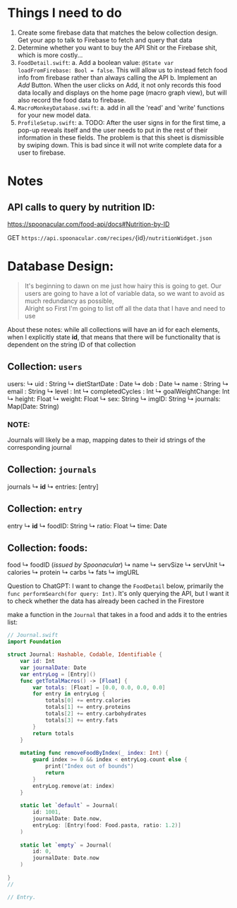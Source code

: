 #  Things I need to do
1. Create some firebase data that matches the below collection design. Get your app to talk to Firebase to fetch and query that data
2. Determine whether you want to buy the API Shit or the Firebase shit, which is more costly...
3. `FoodDetail.swift`:
    a. Add a boolean value: `@State var loadFromFirebase: Bool = false`. This will allow us to instead fetch food info from firebase rather than always calling the API
    b. Implement an *Add* Button. When the user clicks on Add, it not only records this food data locally and displays on the home page (macro graph view), but will also record the food data to firebase.
4. `MacroMonkeyDatabase.swift`:
    a. add in all the 'read' and 'write' functions for your new model data.
5. `ProfileSetup.swift`:
    a. TODO: After the user signs in for the first time, a pop-up reveals itself and the user needs to put in the rest of their information in these fields. The problem is that this sheet is dismissible by swiping down. This is bad since it will not write complete data for a user to firebase.  



# Notes
## API calls to query by nutrition ID: 
https://spoonacular.com/food-api/docs#Nutrition-by-ID 

GET `https://api.spoonacular.com/recipes/`{id}`/nutritionWidget.json`




# Database Design: 
> It's beginning to dawn on me just how hairy this is going to get. Our users are going to have a lot of variable data, so we want to avoid as much redundancy as possible,  
Alright so First I'm going to list off all the data that I have and need to use

About these notes: while all collections will have an id for each elements, when I explicitly state **id**, that means that there will be functionality that is dependent on the string ID of that collection


## Collection: `users`
users:
    ↳ uid : String
    ↳ dietStartDate : Date
    ↳ dob : Date
    ↳ name : String
    ↳ email : String
    ↳ level : Int
    ↳ completedCycles : Int
    ↳ goalWeightChange: Int
    ↳ height: Float
    ↳ weight: Float
    ↳ sex: String
    ↳ imgID: String
    ↳ journals: Map(Date: String)

### NOTE:
Journals will likely be a map, mapping dates to their id strings of the corresponding journal


## Collection: `journals`
journals
    ↳ **id**
    ↳ entries: [entry]


## Collection: `entry`
entry
    ↳ **id**
    ↳ foodID: String
    ↳ ratio: Float
    ↳ time: Date


## Collection: foods:
food
    ↳ foodID (*issued by Spoonacular*)
    ↳ name
    ↳ servSize
    ↳ servUnit
    ↳ calories
    ↳ protein
    ↳ carbs
    ↳ fats
    ↳ imgURL

Question to ChatGPT:
I want to change the `FoodDetail` below, primarily the `func performSearch(for query: Int)`. It's only querying the API, but I want it to check whether the data has already been cached in the Firestore

make a function in the `Journal` that takes in a food and adds it to the entries list:
```swift
// Journal.swift
import Foundation

struct Journal: Hashable, Codable, Identifiable {
    var id: Int
    var journalDate: Date
    var entryLog = [Entry]()
    func getTotalMacros() -> [Float] {
        var totals: [Float] = [0.0, 0.0, 0.0, 0.0]
        for entry in entryLog {
            totals[0] += entry.calories
            totals[1] += entry.proteins
            totals[2] += entry.carbohydrates
            totals[3] += entry.fats
        }
        return totals
    }
    
    mutating func removeFoodByIndex(_ index: Int) {
        guard index >= 0 && index < entryLog.count else {
            print("Index out of bounds")
            return
        }
        entryLog.remove(at: index)
    }
    
    static let `default` = Journal(
        id: 1001,
        journalDate: Date.now,
        entryLog: [Entry(food: Food.pasta, ratio: 1.2)]
    )
    
    static let `empty` = Journal(
        id: 0,
        journalDate: Date.now
    )
    
}
//
```

```swift
// Entry.
